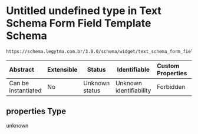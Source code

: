 # Untitled undefined type in Text Schema Form Field Template Schema

```txt
https://schema.legytma.com.br/3.0.0/schema/widget/text_schema_form_field_template.schema.json#/properties
```




| Abstract            | Extensible | Status         | Identifiable            | Custom Properties | Additional Properties | Access Restrictions | Defined In                                                                                                                           |
| :------------------ | ---------- | -------------- | ----------------------- | :---------------- | --------------------- | ------------------- | ------------------------------------------------------------------------------------------------------------------------------------ |
| Can be instantiated | No         | Unknown status | Unknown identifiability | Forbidden         | Allowed               | none                | [text_schema_form_field_template.schema.json\*](../schema/widget/text_schema_form_field_template.schema.json) |

## properties Type

unknown
